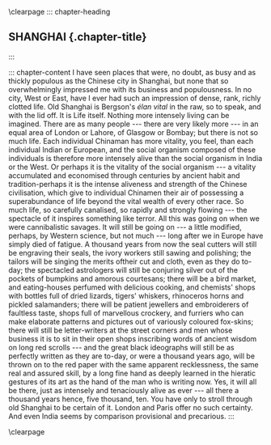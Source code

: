 \clearpage
::: chapter-heading
## SHANGHAI {.chapter-title}
:::

::: chapter-content
I have seen places that were, no doubt, as busy and as thickly populous
as the Chinese city in Shanghai, but none that so overwhelmingly
impressed me with its business and populousness. In no city, West or
East, have I ever had such an impression of dense, rank, richly clotted
life. Old Shanghai is Bergson's *élan vital* in the raw, so to speak,
and with the lid off. It is Life itself. Nothing more intensely living
can be imagined. There are as many people --- there are very likely
more --- in an equal area of London or Lahore, of Glasgow or Bombay; but
there is not so much life. Each individual Chinaman has more vitality,
you feel, than each individual Indian or European, and the social
organism composed of these individuals is therefore more intensely alive
than the social organism in India or the West. Or perhaps it is the
vitality of the social organism --- a vitality accumulated and economised
through centuries by ancient habit and tradition-perhaps it is the
intense aliveness and strength of the Chinese civilisation, which give
to individual Chinamen their air of possessing a superabundance of life
beyond the vital wealth of every other race. So much life, so carefully
canalised, so rapidly and strongly flowing --- the spectacle of it
inspires something like terror. All this was going on when we were
cannibalistic savages. It will still be going on --- a little modified,
perhaps, by Western science, but not much --- long after we in Europe have
simply died of fatigue. A thousand years from now the seal cutters will
still be engraving their seals, the ivory workers still sawing and
polishing; the tailors will be singing the merits oftheir cut and cloth,
even as they do to-day; the spectacled astrologers will still be
conjuring silver out of the pockets of bumpkins and amorous courtesans;
there will be a bird market, and eating-houses perfumed with delicious
cooking, and chemists' shops with bottles full of dried lizards, tigers'
whiskers, rhinoceros horns and pickled salamanders; there will be
patient jewellers and embroiderers of faultless taste, shops full of
marvellous crockery, and furriers who can make elaborate patterns and
pictures out of variously coloured fox-skins; there will still be
letter-writers at the street corners and men whose business it is to sit
in their open shops inscribing words of ancient wisdom on long red
scrolls --- and the great black ideographs will still be as perfectly
written as they are to-day, or were a thousand years ago, will be thrown
on to the red paper with the same apparent recklessness, the same real
and assured skill, by a long fine hand as deeply learned in the hieratic
gestures of its art as the hand of the man who is writing now. Yes, it
will all be there, just as intensely and tenaciously alive as ever --- all
there a thousand years hence, five thousand, ten. You have only to
stroll through old Shanghai to be certain of it. London and Paris offer
no such certainty. And even India seems by comparison provisional and
precarious.
:::


\clearpage
